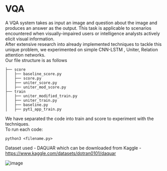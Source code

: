 # VQA	
A VQA system takes as input an image and question about the image and produces an answer as the output. This task is applicable to scenarios encountered when visually-impaired users or intelligence analysts actively elicit visual information.	
After extensive research into already implemented techniques to tackle this unique problem, we experimented on simple CNN-LSTM , Uniter, Relation attention networks.	
Our file structure is as follows 
``` 
├── score 
│   ├── baseline_score.py 
│   ├── score.py 
│   ├── uniter_score.py 
│   ├── uniter_mod_score.py 
├── train 
│   ├── uniter_modified_train.py 
│   ├── uniter_train.py 
│   ├── baseline.py 
│   ├── pyt1_app_train.py 
``` 
We have separated the code into train and score to experiment with the techniques.	
To run each code:	
``` 
python3 <filename.py> 
```	
Dataset used - DAQUAR which can be downloaded from Kaggle - https://www.kaggle.com/datasets/dotran0101/daquar 

![image](https://user-images.githubusercontent.com/95053279/234790220-8299e3ad-f92a-40e0-a650-7c22c9b9b8fd.png)
